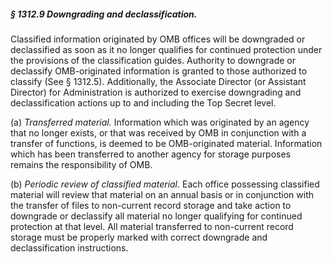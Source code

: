 ##### § 1312.9 Downgrading and declassification. #####

Classified information originated by OMB offices will be downgraded or declassified as soon as it no longer qualifies for continued protection under the provisions of the classification guides. Authority to downgrade or declassify OMB-originated information is granted to those authorized to classify (See § 1312.5). Additionally, the Associate Director (or Assistant Director) for Administration is authorized to exercise downgrading and declassification actions up to and including the Top Secret level.

(a) *Transferred material.* Information which was originated by an agency that no longer exists, or that was received by OMB in conjunction with a transfer of functions, is deemed to be OMB-originated material. Information which has been transferred to another agency for storage purposes remains the responsibility of OMB.

(b) *Periodic review of classified material.* Each office possessing classified material will review that material on an annual basis or in conjunction with the transfer of files to non-current record storage and take action to downgrade or declassify all material no longer qualifying for continued protection at that level. All material transferred to non-current record storage must be properly marked with correct downgrade and declassification instructions.